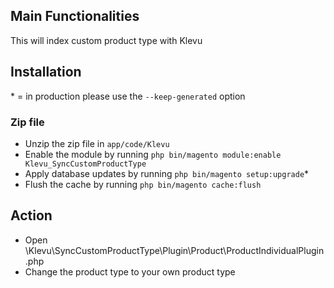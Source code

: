 ## Main Functionalities
This will index custom product type with Klevu

## Installation
\* = in production please use the `--keep-generated` option

### Zip file

- Unzip the zip file in `app/code/Klevu`
- Enable the module by running `php bin/magento module:enable Klevu_SyncCustomProductType`
- Apply database updates by running `php bin/magento setup:upgrade`\*
- Flush the cache by running `php bin/magento cache:flush`

## Action

- Open \Klevu\SyncCustomProductType\Plugin\Product\ProductIndividualPlugin.php 
- Change the product type to your own product type
